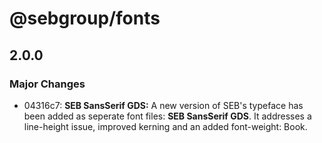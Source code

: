 # @sebgroup/fonts

## 2.0.0

### Major Changes

- 04316c7: **SEB SansSerif GDS:** A new version of SEB's typeface has been added as seperate font files: **SEB SansSerif GDS**. It addresses a line-height issue, improved kerning and an added font-weight: Book.
